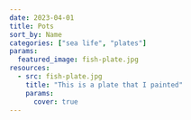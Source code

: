 ```yaml
---
date: 2023-04-01
title: Pots
sort_by: Name
categories: ["sea life", "plates"]
params:
  featured_image: fish-plate.jpg
resources:
  - src: fish-plate.jpg
    title: "This is a plate that I painted"
    params:
      cover: true
---
```

